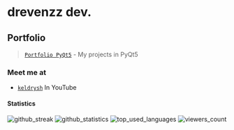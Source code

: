 # drevenzz dev.

## Portfolio

>[`Portfolio PyQt5`](https://github.com/drevenzz/portfolio-pyqt5) - My projects in PyQt5

### Meet me at

- [`keldrysh`](https://youtube.com/keldrysh) In YouTube

#### Statistics

![github_streak](https://github-readme-streak-stats.herokuapp.com/?user=drevenzz&theme=dark&hide_border=true)
![github_statistics](https://github-readme-stats.vercel.app/api?username=drevenzz&show_icons=true&theme=dark&hide_border=true)
![top_used_languages](https://github-readme-stats.vercel.app/api/top-langs/?username=drevenzz&theme=dark&hide_border=true)
![viewers_count](https://komarev.com/ghpvc/?username=drevenzz&color=000000&style=plastic&label=viewers)

